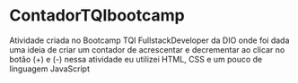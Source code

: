 # ContadorTQIbootcamp


Atividade criada no Bootcamp TQI FullstackDeveloper da DIO onde foi dada uma ideia de criar um contador de acrescentar e decrementar ao clicar no botão (+) e (-)
nessa atividade eu utilizei HTML, CSS e um pouco de linguagem JavaScript
